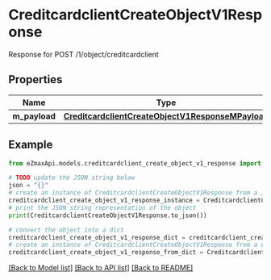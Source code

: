 # CreditcardclientCreateObjectV1Response

Response for POST /1/object/creditcardclient

## Properties

Name | Type | Description | Notes
------------ | ------------- | ------------- | -------------
**m_payload** | [**CreditcardclientCreateObjectV1ResponseMPayload**](CreditcardclientCreateObjectV1ResponseMPayload.md) |  | 

## Example

```python
from eZmaxApi.models.creditcardclient_create_object_v1_response import CreditcardclientCreateObjectV1Response

# TODO update the JSON string below
json = "{}"
# create an instance of CreditcardclientCreateObjectV1Response from a JSON string
creditcardclient_create_object_v1_response_instance = CreditcardclientCreateObjectV1Response.from_json(json)
# print the JSON string representation of the object
print(CreditcardclientCreateObjectV1Response.to_json())

# convert the object into a dict
creditcardclient_create_object_v1_response_dict = creditcardclient_create_object_v1_response_instance.to_dict()
# create an instance of CreditcardclientCreateObjectV1Response from a dict
creditcardclient_create_object_v1_response_from_dict = CreditcardclientCreateObjectV1Response.from_dict(creditcardclient_create_object_v1_response_dict)
```
[[Back to Model list]](../README.md#documentation-for-models) [[Back to API list]](../README.md#documentation-for-api-endpoints) [[Back to README]](../README.md)


